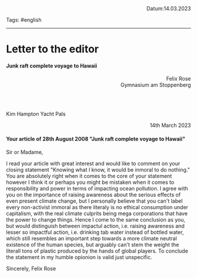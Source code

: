 <p align="right">Datum:14.03.2023</p>

Tags: #english 

---
# Letter to the editor
#### Junk raft complete voyage to Hawaii
<div align="right">Felix Rose</div>
<div align="right">Gymnasium am Stoppenberg</div>

<br><br>

Kim Hampton
Yacht Pals<div align="right">14th March 2023</div>

#### Your article of  28th August 2008 "Junk raft complete voyage to Hawaii"

Sir or Madame,

I read your article with great interest and would like to comment on your closing statement "Knowing what I know, it would be inmoral to do nothing."
You are absolutely right when it comes to the core of your statement however I think it or perhaps you might be mistaken when it comes to responsibility and power in terms of impacting ocean pollution. 
I agree with you on the importance of raising awareness about the serious effects of even present climate change, but I personally believe that you can't label every non-activist immoral as there literaly is no ethical consumption under capitalism, with the real climate culprits being mega corporations that have the power to change things. 
Hence I come to the same conclusion as you, but would distinguish between impactul action, i.e. raising awareness and lesser so impactful action, i.e. drinking tab water instead of bottled water, which still resembles an important step towards a more climate neutral existence of the human species, but arguably can't stem the weight the literall tons of plastic produced by the hands of global players.
To conclude the statement in my humble opionion is valid just unspecific.

Sincerely,
Felix Rose
